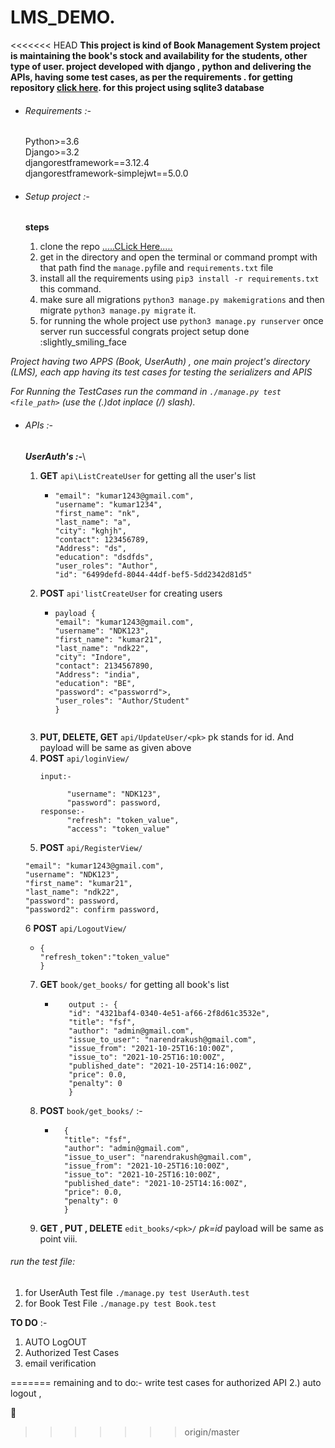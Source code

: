 # LMS_DEMO.
<<<<<<< HEAD
**This project is kind of Book Management System project is maintaining the book's stock and availability for the students, other type of user.
project developed with django , python and delivering the APIs, having some test cases, as per the requirements .
for getting repository [ click here](https://github.com/nakushwah/nakushwah.git). for this project using sqlite3 database** 

* ###### Requirements :-
    Python>=3.6\
    Django>=3.2\
    djangorestframework==3.12.4\
    djangorestframework-simplejwt==5.0.0

* ###### Setup project  :-
    **steps**
    1. clone the repo  [.....CLick Here.....](https://github.com/nakushwah/nakushwah.git)
    2. get in the directory and open the terminal or command prompt with that path find the `manage.py`file and `requirements.txt` file 
    3. install all the requirements using `pip3 install -r requirements.txt` this command.
    4. make sure all migrations `python3 manage.py makemigrations` and then migrate `python3 manage.py migrate` it.
    5. for running the whole project use `python3 manage.py runserver` once server run successful congrats project setup done :slightly_smiling_face
  

_Project having  two APPS (Book, UserAuth) , one main project's directory (LMS), each app having its test cases for testing the serializers and APIS_

_For Running the TestCases run the command in `./manage.py test <file_path>` (use the (.)dot inplace (/) slash)._


* ###### APIs :-
  _**UserAuth's :-**_\
  1. **GET** `api\ListCreateUser` for getting all the user's list 
      * ```
        "email": "kumar1243@gmail.com",
        "username": "kumar1234",
        "first_name": "nk",
        "last_name": "a",
        "city": "kghjh",
        "contact": 123456789,
        "Address": "ds",
        "education": "dsdfds",
        "user_roles": "Author",
        "id": "6499defd-8044-44df-bef5-5dd2342d81d5"

  2. **POST** `api'listCreateUser` for creating users 
      * ```
        payload {
        "email": "kumar1243@gmail.com",
        "username": "NDK123",
        "first_name": "kumar21",
        "last_name": "ndk22",
        "city": "Indore",
        "contact": 2134567890,
        "Address": "india",
        "education": "BE",
        "password": <"passworrd">,
        "user_roles": "Author/Student"        
        }
    
  3. **PUT, DELETE, GET** `api/UpdateUser/<pk>` pk stands for id. And payload will be same as given above   
  4. **POST** `api/loginView/`
     ```
     input:-
        
           "username": "NDK123",
           "password": password,
     response:- 
           "refresh": "token_value",
           "access": "token_value"
     
  5. **POST** `api/RegisterView/`
    ``` {
    "email": "kumar1243@gmail.com",
    "username": "NDK123",
    "first_name": "kumar21",
    "last_name": "ndk22",
    "password": password,
    "password2": confirm password,
    ```
  6 **POST** `api/LogoutView/` 
    
    * 
      ```
      {
      "refresh_token":"token_value"
      }
      ```
  7. **GET** `book/get_books/` for getting all book's list 
     * ```
          output :- {
          "id": "4321baf4-0340-4e51-af66-2f8d61c3532e",
          "title": "fsf",
          "author": "admin@gmail.com",
          "issue_to_user": "narendrakush@gmail.com",
          "issue_from": "2021-10-25T16:10:00Z",
          "issue_to": "2021-10-25T16:10:00Z",
          "published_date": "2021-10-25T14:16:00Z",
          "price": 0.0,
          "penalty": 0
          }
       ```
  8. **POST** `book/get_books/` :-
      * ```
          {
          "title": "fsf",
          "author": "admin@gmail.com",
          "issue_to_user": "narendrakush@gmail.com",
          "issue_from": "2021-10-25T16:10:00Z",
          "issue_to": "2021-10-25T16:10:00Z",
          "published_date": "2021-10-25T14:16:00Z",
          "price": 0.0,
          "penalty": 0
          }
        ```
  9. **GET , PUT , DELETE**  `edit_books/<pk>/` _pk=id_ payload will be same as point viii.


###### run the test file:
  1. for UserAuth Test file `./manage.py test UserAuth.test`
  2. for Book Test File `./manage.py test Book.test`


**TO DO** :- 
1. AUTO LogOUT
2. Authorized Test Cases
3. email verification 

  
    



    
=======
remaining and to do:- write test cases for authorized  API 
2.) auto logout , 

:slightly_smiling_face:
>>>>>>> origin/master
